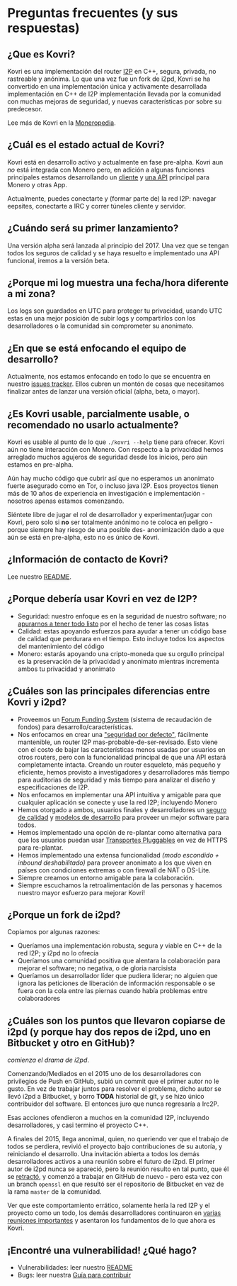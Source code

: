 # Preguntas frecuentes (y sus respuestas)

## ¿Que es Kovri?
Kovri es una implementación del router [I2P](https://geti2p.net) en C++, segura, privada, no rastreable y anónima. Lo que una vez fue un fork de i2pd, Kovri se ha convertido en una implementación única y activamente desarrollada implementación en C++ de I2P implementación llevada por la comunidad con muchas mejoras de seguridad, y nuevas características por sobre su predecesor.

Lee más de Kovri en la [Moneropedia](https://getmonero.org/resources/moneropedia/kovri.html).

## ¿Cuál es el estado actual de Kovri?
Kovri está en desarrollo activo y actualmente en fase pre-alpha. Kovri aun *no* está integrada con Monero pero, en adición a algunas funciones principales estamos desarrollando un [cliente](https://github.com/monero-project/kovri/issues/351) y [una API](https://github.com/monero-project/kovri/issues/350) principal para Monero y otras App.

Actualmente, puedes conectarte y (formar parte de) la red I2P: navegar eepsites, conectarte a IRC y correr túneles cliente y servidor.

## ¿Cuándo será su primer lanzamiento?
Una versión alpha será lanzada al principio del 2017. Una vez que se tengan todos los seguros de calidad y se haya resuelto e implementado una API funcional, iremos a la versión beta.

## ¿Porque mi log muestra una fecha/hora diferente a mi zona?
Los logs son guardados en UTC para proteger tu privacidad, usando UTC estas en una mejor posición de subir logs y compartirlos con los desarrolladores o la comunidad sin comprometer su anonimato.

## ¿En que se está enfocando el equipo de desarrollo?
Actualmente, nos estamos enfocando en todo lo que se encuentra en nuestro [issues tracker](https://github.com/monero-project/kovri/issues/). Ellos cubren un montón de cosas que necesitamos finalizar antes de lanzar una versión oficial (alpha, beta, o mayor).

## ¿Es Kovri usable, parcialmente usable, o recomendado no usarlo actualmente?
Kovri es usable al punto de lo que ```./kovri --help``` tiene para ofrecer. Kovri aún no tiene interacción con Monero. Con respecto a la privacidad hemos arreglado muchos agujeros de seguridad desde los inicios, pero aún estamos en pre-alpha.

Aún hay mucho código que cubrir así que no esperamos un anonimato fuerte asegurado como en Tor, o incluso java I2P. Esos proyectos tienen más de 10 años de experiencia en investigación e implementación - nosotros apenas estamos comenzando.

Siéntete libre de jugar el rol de desarrollador y experimentar/jugar con Kovri, pero solo si **no** ser totalmente anónimo no te coloca en peligro - porque siempre hay riesgo de una posible des- anonimización dado a que aún se está en pre-alpha, esto no es único de Kovri.

## ¿Información de contacto de Kovri?
Lee nuestro [README](https://github.com/monero-project/kovri-docs/tree/master/i18n/es#contacto-y-soporte).

## ¿Porque debería usar Kovri en vez de I2P?

- Seguridad: nuestro enfoque es en la seguridad de nuestro software; no [apurarnos a tener todo listo](https://github.com/monero-project/kovri/issues/65) por el hecho de tener las cosas listas
- Calidad: estas apoyando esfuerzos para ayudar a tener un código base de calidad que perdurara en el tiempo. Esto incluye todos los aspectos del mantenimiento del código
- Monero: estarás apoyando una cripto-moneda que su orgullo principal es la preservación de la privacidad y anonimato mientras incrementa ambos tu privacidad y anonimato

## ¿Cuáles son las principales diferencias entre Kovri y i2pd?

- Proveemos un [Forum Funding System](https://forum.getmonero.org/8/funding-required) (sistema de recaudación de fondos) para desarrollo/características.
- Nos enfocamos en crear una ["seguridad por defecto"](http://www.openbsd.org/security.html), fácilmente mantenible, un router I2P mas-probable-de-ser-revisado. Esto viene con el costo de bajar las características menos usadas por usuarios en otros routers, pero con la funcionalidad principal de que una API estará completamente intacta. Creando un router esqueleto, más pequeño y eficiente, hemos provisto a investigadores y desarrolladores más tiempo para auditorias de seguridad y más tiempo para analizar el diseño y especificaciones de I2P.
- Nos enfocamos en implementar una API intuitiva y amigable para que cualquier aplicación se conecte y use la red I2P; incluyendo Monero
- Hemos otorgado a ambos, usuarios finales y desarrolladores un [seguro de calidad](https://github.com/monero-project/kovri/issues/58) y [modelos de desarrollo](https://github.com/monero-project/kovri-docs/blob/master/i18n/es/contributing.md) para proveer un mejor software para todos.
- Hemos implementado una opción de re-plantar como alternativa para que los usuarios puedan usar [Transportes Pluggables](https://www.torproject.org/docs/pluggable-transports.html.en) en vez de HTTPS para re-plantar.
- Hemos implementado una extensa funcionalidad *(modo escondido + inbound deshabilitado)* para proveer anonimato a los que viven en países con condiciones extremas o con firewall de NAT o DS-Lite.
- Siempre creamos un entorno amigable para la colaboración.
- Siempre escuchamos la retroalimentación de las personas y hacemos nuestro mayor esfuerzo para mejorar Kovri!

## ¿Porque un fork de i2pd?

Copiamos por algunas razones:
- Queríamos una implementación robusta, segura y viable en C++ de la red I2P; y i2pd no lo ofrecía
- Queríamos una comunidad positiva que alentara la colaboración para mejorar el software; no negativa, o de gloria narcisista
- Queríamos un desarrollador líder que pudiera liderar; no alguien que ignora las peticiones de liberación de información responsable o se fuera con la cola entre las piernas cuando había problemas entre colaboradores

## ¿Cuáles son los puntos que llevaron copiarse de i2pd (y porque hay dos repos de i2pd, uno en Bitbucket y otro en GitHub)?

*comienza el drama de i2pd*.

Comenzando/Mediados en el 2015 uno de los desarrolladores con privilegios de Push en GitHub, subió un commit que el primer autor no le gusto. En vez de trabajar juntos para resolver el problema, dicho autor se llevó i2pd a Bitbucket, y borro **TODA** historial de git, y se hizo único contribuidor del software. El entonces juro que nunca regresaría a Irc2P.

Esas acciones ofendieron a muchos en la comunidad I2P, incluyendo desarrolladores, y casi termino el proyecto C++.

A finales del 2015, llega anonimal, quien, no queriendo ver que el trabajo de todos se perdiera, revivió el proyecto bajo contribuciones de su autoría, y reiniciando el desarrollo. Una invitación abierta a todos los demás desarrolladores activos a una reunión sobre el futuro de i2pd. El primer autor de i2pd nunca se apareció, pero la reunión resulto en tal punto, que él se [retractó](https://github.com/PurpleI2P/i2pd/issues/279), y comenzó a trabajar en GitHub de nuevo - pero esta vez con un branch ```openssl``` en que resultó ser el repositorio de Bitbucket en vez de la rama ```master``` de la comunidad.

Ver que este comportamiento errático, solamente hería la red I2P y el proyecto como un todo, los demás desarrolladores continuaron en [varias reuniones importantes](https://github.com/monero-project/kovri/issues/47) y asentaron los fundamentos de lo que ahora es Kovri.

## ¡Encontré una vulnerabilidad! ¿Qué hago?
- Vulnerabilidades: leer nuestro [README](https://github.com/monero-project/kovri-docs/blob/master/i18n/es/README.md#respuesta-vulnerabilidades)
- Bugs: leer nuestra [Guía para contribuir](https://github.com/monero-project/kovri-docs/blob/master/i18n/es/contributing.md)
